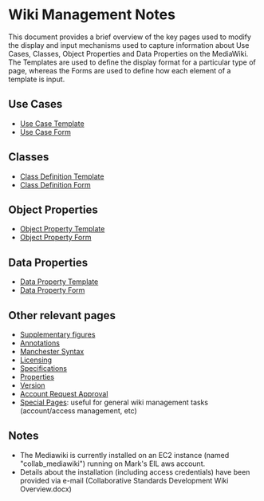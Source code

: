 # Wiki Management Notes
This document provides a brief overview of the key pages used to modify the display and input mechanisms used to capture information about Use Cases, Classes, Object Properties and Data Properties on the MediaWiki. The Templates are used to define the display format for a particular type of page, whereas the Forms are used to define how each element of a template is input.

## Use Cases
* [Use Case Template](http://citydata.utoronto.ca/index.php/Template:Use_Case)
* [Use Case Form](http://citydata.utoronto.ca/index.php/Form:Use_Case_Definition)

## Classes
* [Class Definition Template](http://citydata.utoronto.ca/index.php/Template:Class_Definition)
* [Class Definition Form](http://citydata.utoronto.ca/index.php/Form:Class_Definition)

## Object Properties
* [Object Property Template](http://citydata.utoronto.ca/index.php/Template:Object_Property_Definition)
* [Object Property Form](http://citydata.utoronto.ca/index.php/Template:Object_Property_Definition)

## Data Properties
* [Data Property Template](http://citydata.utoronto.ca/index.php/Template:Data_Property_Definition)
* [Data Property Form](http://citydata.utoronto.ca/index.php/Form:Data_Property_Definition)

## Other relevant pages
* [Supplementary figures](http://citydata.utoronto.ca/index.php/Template:Supplementary_Figures)
* [Annotations](http://citydata.utoronto.ca/index.php/Template:Annotation_Specification)
* [Manchester Syntax](http://citydata.utoronto.ca/index.php/Template:Manchester_Specification)
* [Licensing](http://citydata.utoronto.ca/index.php/Category:License)
* [Specifications](http://citydata.utoronto.ca/index.php/Category:Specification)
* [Properties](http://citydata.utoronto.ca/index.php/Special:Properties)
* [Version](http://citydata.utoronto.ca/index.php/Special:Version)
* [Account Request Approval](http://citydata.utoronto.ca/index.php/Special:ConfirmAccounts)
* [Special Pages](http://citydata.utoronto.ca/index.php/Special:SpecialPages): useful for general wiki management tasks (account/access management, etc)

## Notes
* The Mediawiki is currently installed on an EC2 instance (named "collab_mediawiki") running on Mark's EIL aws account.
* Details about the installation (including access credentials) have been provided via e-mail (Collaborative Standards Development Wiki Overview.docx)
